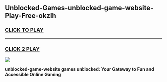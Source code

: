 
## Unblocked-Games-unblocked-game-website-Play-Free-okzlh
<h3>
<a href="https://premium76.site?title=unblocked-game-website&ref=22A">CLICK TO PLAY</a></h3>
<hr>

<h3>
<a href="https://premium76.site?title=unblocked-game-website&ref=22A">CLICK 2 PLAY</a>
  
</h3>

<a href="https://premium76.site?title=unblocked-game-website&ref=22A"><img src="https://clearcache.store/games.png"></a>


**unblocked-game-website games unblocked: Your Gateway to Fun and Accessible Online Gaming**
